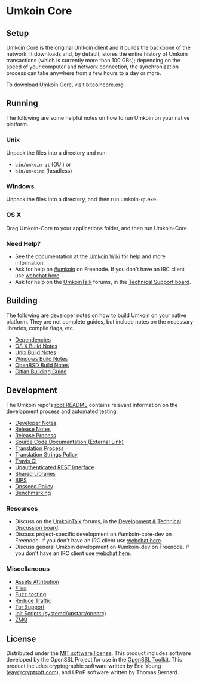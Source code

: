 Umkoin Core
=============

Setup
---------------------
Umkoin Core is the original Umkoin client and it builds the backbone of the network. It downloads and, by default, stores the entire history of Umkoin transactions (which is currently more than 100 GBs); depending on the speed of your computer and network connection, the synchronization process can take anywhere from a few hours to a day or more.

To download Umkoin Core, visit [bitcoincore.org](https://bitcoincore.org/en/releases/).

Running
---------------------
The following are some helpful notes on how to run Umkoin on your native platform.

### Unix

Unpack the files into a directory and run:

- `bin/umkoin-qt` (GUI) or
- `bin/umkoind` (headless)

### Windows

Unpack the files into a directory, and then run umkoin-qt.exe.

### OS X

Drag Umkoin-Core to your applications folder, and then run Umkoin-Core.

### Need Help?

* See the documentation at the [Umkoin Wiki](https://en.umkoin.it/wiki/Main_Page)
for help and more information.
* Ask for help on [#umkoin](http://webchat.freenode.net?channels=umkoin) on Freenode. If you don't have an IRC client use [webchat here](http://webchat.freenode.net?channels=umkoin).
* Ask for help on the [UmkoinTalk](https://bitcointalk.org/) forums, in the [Technical Support board](https://bitcointalk.org/index.php?board=4.0).

Building
---------------------
The following are developer notes on how to build Umkoin on your native platform. They are not complete guides, but include notes on the necessary libraries, compile flags, etc.

- [Dependencies](dependencies.md)
- [OS X Build Notes](build-osx.md)
- [Unix Build Notes](build-unix.md)
- [Windows Build Notes](build-windows.md)
- [OpenBSD Build Notes](build-openbsd.md)
- [Gitian Building Guide](gitian-building.md)

Development
---------------------
The Umkoin repo's [root README](/README.md) contains relevant information on the development process and automated testing.

- [Developer Notes](developer-notes.md)
- [Release Notes](release-notes.md)
- [Release Process](release-process.md)
- [Source Code Documentation (External Link)](https://dev.visucore.com/umkoin/doxygen/)
- [Translation Process](translation_process.md)
- [Translation Strings Policy](translation_strings_policy.md)
- [Travis CI](travis-ci.md)
- [Unauthenticated REST Interface](REST-interface.md)
- [Shared Libraries](shared-libraries.md)
- [BIPS](bips.md)
- [Dnsseed Policy](dnsseed-policy.md)
- [Benchmarking](benchmarking.md)

### Resources
* Discuss on the [UmkoinTalk](https://bitcointalk.org/) forums, in the [Development & Technical Discussion board](https://bitcointalk.org/index.php?board=6.0).
* Discuss project-specific development on #umkoin-core-dev on Freenode. If you don't have an IRC client use [webchat here](http://webchat.freenode.net/?channels=umkoin-core-dev).
* Discuss general Umkoin development on #umkoin-dev on Freenode. If you don't have an IRC client use [webchat here](http://webchat.freenode.net/?channels=umkoin-dev).

### Miscellaneous
- [Assets Attribution](assets-attribution.md)
- [Files](files.md)
- [Fuzz-testing](fuzzing.md)
- [Reduce Traffic](reduce-traffic.md)
- [Tor Support](tor.md)
- [Init Scripts (systemd/upstart/openrc)](init.md)
- [ZMQ](zmq.md)

License
---------------------
Distributed under the [MIT software license](/COPYING).
This product includes software developed by the OpenSSL Project for use in the [OpenSSL Toolkit](https://www.openssl.org/). This product includes
cryptographic software written by Eric Young ([eay@cryptsoft.com](mailto:eay@cryptsoft.com)), and UPnP software written by Thomas Bernard.
